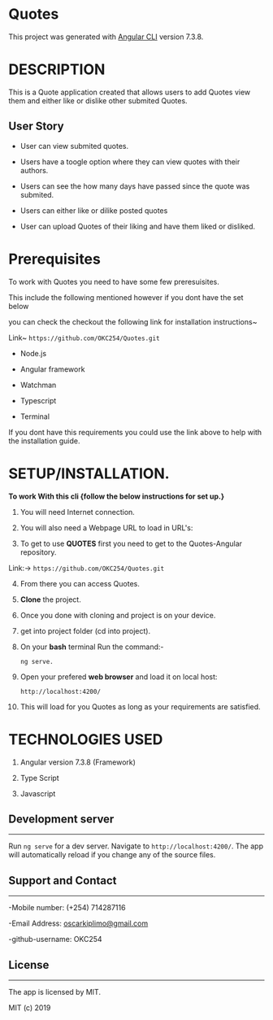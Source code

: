 # Quotes

This project was generated with [Angular CLI](https://github.com/angular/angular-cli) version 7.3.8.

# DESCRIPTION

This is a Quote application created that allows users to add Quotes view them and either like or dislike other submited Quotes.

## User Story
- User can view submited quotes.

- Users have a toogle option where they can view quotes with their authors.

- Users can see the how many days have passed since the quote was submited.

- Users can either like or dilike posted quotes

- User can upload Quotes of their liking and have them liked or disliked.


# Prerequisites

To work with Quotes you need to have some few preresuisites.

This include the following mentioned however if you dont have the set below 

you can check the checkout the following link for installation instructions~

Link~  ```https://github.com/OKC254/Quotes.git```

- Node.js

- Angular framework

- Watchman

- Typescript

- Terminal

If you dont have this requirements you could use the link above to help with the installation guide.


# **SETUP/INSTALLATION.**

**To work With this cli {follow the below instructions for set up.}**

1. You will need Internet connection.

2. You will also need a Webpage URL to load in URL's:

3. To get to use **QUOTES** first you need to get to the Quotes-Angular repository. 

Link:-> ```https://github.com/OKC254/Quotes.git```

4. From there you can access Quotes.

5. **Clone** the project.

6. Once you done with cloning and project is on your device.

7. get into project folder (cd into project).

8. On your **bash** terminal Run the command:- 

    ```
    ng serve.
    ```

9. Open your prefered **web browser** and load it on local host:

    ```
    http://localhost:4200/
    ```

10. This will load for you Quotes as long as your requirements are satisfied.


# TECHNOLOGIES USED

1. Angular version 7.3.8 (Framework)

2. Type Script

3. Javascript

## Development server
---

Run `ng serve` for a dev server. Navigate to `http://localhost:4200/`. The app will automatically reload if you change any of the source files.

## Support and Contact
---

-Mobile number: (+254) 714287116

-Email Address: oscarkiplimo@gmail.com

-github-username: OKC254

## License
---

The app is licensed by MIT.

MIT (c) 2019